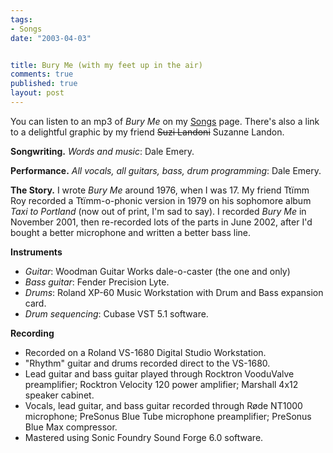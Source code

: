 ```yaml
--- 
tags:
- Songs
date: "2003-04-03"


title: Bury Me (with my feet up in the air)
comments: true
published: true
layout: post
---
```


<p> You can listen to an mp3 of <em>Bury Me</em> on my <a href="http://dale.emery.name/songs/#bury-me">Songs</a> page. There's also a link to a delightful graphic by my friend <del>Suzi Landoni</del> Suzanne Landon. </p>
<p>
<strong>Songwriting.</strong>
<em>Words and music</em>: Dale Emery. </p>
<p>
<strong>Performance.</strong>
<em>All vocals, all guitars, bass, drum programming</em>: Dale Emery. </p>
<p>
<strong>The Story.</strong> I wrote <em>Bury Me</em> around 1976, when I was 17. My friend Ttïmm Roy recorded a Ttïmm-o-phonic version in 1979 on his sophomore album <em>Taxi to Portland</em> (now out of print, I'm sad to say). I recorded <em>Bury Me</em> in November 2001, then re-recorded lots of the parts in June 2002, after I'd bought a better microphone and written a better bass line. </p>
<p>
<strong>Instruments</strong>
</p>
<ul>
<li>
<em>Guitar</em>: 	Woodman Guitar Works dale-o-caster (the one and only) </li>
<li>
<em>Bass guitar</em>: 	Fender Precision Lyte. </li>
<li>
<em>Drums</em>: 	Roland XP-60 Music Workstation with Drum and Bass expansion card. </li>
<li>
<em>Drum sequencing</em>: Cubase VST 5.1 software. </li>
</ul>
<p>
<strong>Recording</strong>
</p>
<ul>
<li>Recorded on a Roland VS-1680 Digital Studio Workstation. </li>
<li>"Rhythm" guitar and drums 	recorded direct to the VS-1680. </li>
<li>Lead guitar and bass guitar 	played through Rocktron VooduValve preamplifier; 	Rocktron Velocity 120 power amplifier; 	Marshall 4x12 speaker cabinet. </li>
<li>Vocals, lead guitar, and bass guitar 	recorded through Røde NT1000 microphone; 	PreSonus Blue Tube microphone preamplifier; 	PreSonus Blue Max compressor. </li>
<li>Mastered using Sonic Foundry Sound Forge 6.0 software. </li>
</ul>
